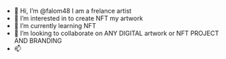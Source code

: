- 👋 Hi, I’m @falom48
I am a frelance artist
- 👀 I’m interested in to create NFT my artwork
- 🌱 I’m currently learning NFT
- 💞️ I’m looking to collaborate on ANY DIGITAL artwork or NFT PROJECT AND BRANDING
- 📫

<!---
falom48/falom48 is a ✨ special ✨ repository because its `README.md` (this file) appears on your GitHub profile.
You can click the Preview link to take a look at your changes.
--->
